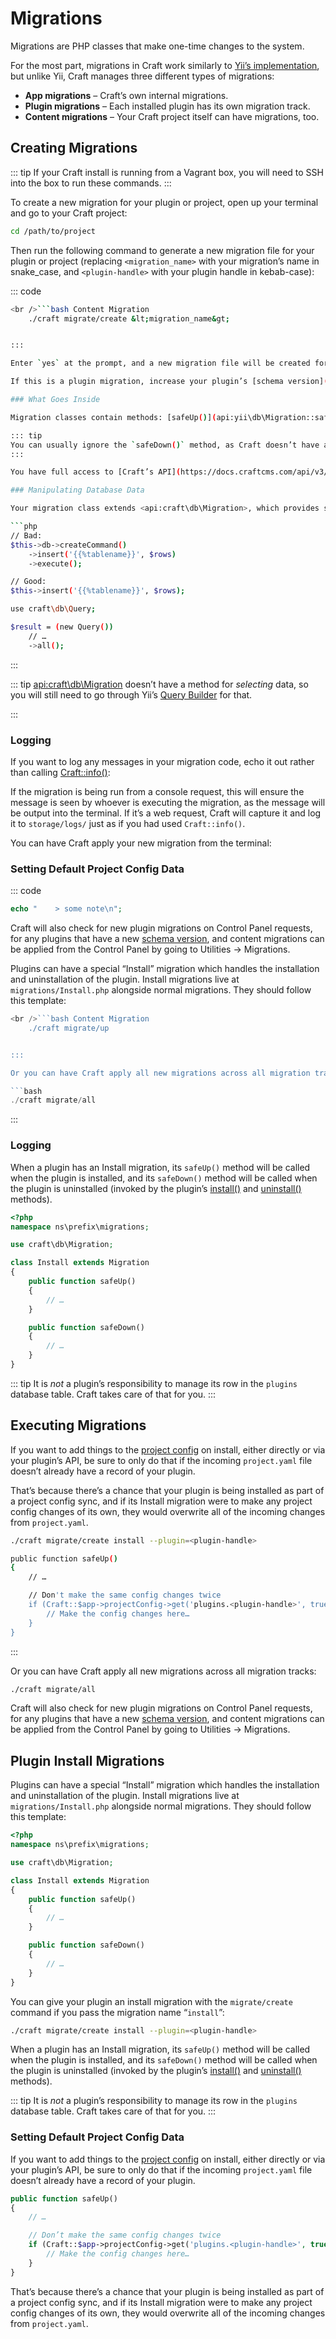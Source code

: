 # Migrations

Migrations are PHP classes that make one-time changes to the system.

For the most part, migrations in Craft work similarly to [Yii’s implementation](https://www.yiiframework.com/doc/guide/2.0/en/db-migrations), but unlike Yii, Craft manages three different types of migrations:

- **App migrations** – Craft’s own internal migrations.
- **Plugin migrations** – Each installed plugin has its own migration track.
- **Content migrations** – Your Craft project itself can have migrations, too.

## Creating Migrations

::: tip
If your Craft install is running from a Vagrant box, you will need to SSH into the box to run these commands.
:::

To create a new migration for your plugin or project, open up your terminal and go to your Craft project:

```bash
cd /path/to/project
```

Then run the following command to generate a new migration file for your plugin or project (replacing `<migration_name>` with your migration’s name in snake_case, and `<plugin-handle>` with your plugin handle in kebab-case):

::: code

```bash Plugin Migration
<br />```bash Content Migration
    ./craft migrate/create &lt;migration_name&gt;


:::

Enter `yes` at the prompt, and a new migration file will be created for you. You can find it at the file path output by the command.

If this is a plugin migration, increase your plugin’s [schema version](api:craft\base\PluginTrait::$schemaVersion), so Craft knows to check for new plugin migrations as people update to your new version.

### What Goes Inside

Migration classes contain methods: [safeUp()](api:yii\db\Migration::safeUp()) and [safeDown()](api:yii\db\Migration::safeDown()). `safeUp()` is run when your migration is *applied*, and `safeDown()` is run when your migration is *reverted*.

::: tip
You can usually ignore the `safeDown()` method, as Craft doesn’t have a way to revert migrations from the Control Panel.
:::

You have full access to [Craft’s API](https://docs.craftcms.com/api/v3/) from your `safeUp()` method, but plugin migrations should try to avoid calling the plugin’s own API here. As your plugin’s database schema changes over time, so will your API’s assumptions about the schema. If an old migration calls a service method that relies on database changes that haven’t been applied yet, it will result in a SQL error. So in general you should execute all SQL queries directly from your own migration class. It may feel like you’re duplicating code, but it will be more future-proof.

### Manipulating Database Data

Your migration class extends <api:craft\db\Migration>, which provides several methods for working with the database. It’s better to use these than their <api:craft\db\Command> counterparts, because the migration methods are both simpler to use, and they’ll output a status message to the terminal for you.

```php
// Bad:
$this->db->createCommand()
    ->insert('{{%tablename}}', $rows)
    ->execute();

// Good:
$this->insert('{{%tablename}}', $rows);
```

```bash Content Migration
use craft\db\Query;

$result = (new Query())
    // …
    ->all();
```

:::

::: tip
<api:craft\db\Migration> doesn’t have a method for *selecting* data, so you will still need to go through Yii’s [Query Builder](https://www.yiiframework.com/doc/guide/2.0/en/db-query-builder) for that.

:::

### Logging

If you want to log any messages in your migration code, echo it out rather than calling [Craft::info()](api:yii\BaseYii::info()):

If the migration is being run from a console request, this will ensure the message is seen by whoever is executing the migration, as the message will be output into the terminal. If it’s a web request, Craft will capture it and log it to `storage/logs/` just as if you had used `Craft::info()`.

You can have Craft apply your new migration from the terminal:

### Setting Default Project Config Data

::: code

```php
echo "    > some note\n";
```

Craft will also check for new plugin migrations on Control Panel requests, for any plugins that have a new [schema version](api:craft\base\PluginTrait::$schemaVersion), and content migrations can be applied from the Control Panel by going to Utilities → Migrations.

Plugins can have a special “Install” migration which handles the installation and uninstallation of the plugin. Install migrations live at `migrations/Install.php` alongside normal migrations. They should follow this template:

```php
<br />```bash Content Migration
    ./craft migrate/up


:::

Or you can have Craft apply all new migrations across all migration tracks:

```bash
./craft migrate/all
```
:::

### Logging

When a plugin has an Install migration, its `safeUp()` method will be called when the plugin is installed, and its `safeDown()` method will be called when the plugin is uninstalled (invoked by the plugin’s [install()](api:craft\base\Plugin::install()) and [uninstall()](api:craft\base\Plugin::uninstall()) methods).

```php
<?php
namespace ns\prefix\migrations;

use craft\db\Migration;

class Install extends Migration
{
    public function safeUp()
    {
        // …
    }

    public function safeDown()
    {
        // …
    }
}
```

::: tip
It is *not* a plugin’s responsibility to manage its row in the `plugins` database table. Craft takes care of that for you.
:::

## Executing Migrations

If you want to add things to the [project config](project-config.md) on install, either directly or via your plugin’s API, be sure to only do that if the incoming `project.yaml` file doesn’t already have a record of your plugin.

That’s because there’s a chance that your plugin is being installed as part of a project config sync, and if its Install migration were to make any project config changes of its own, they would overwrite all of the incoming changes from `project.yaml`.

```bash Plugin Migration
./craft migrate/create install --plugin=<plugin-handle>
```

```bash Content Migration
public function safeUp()
{
    // …

    // Don't make the same config changes twice
    if (Craft::$app->projectConfig->get('plugins.<plugin-handle>', true) === null) {
        // Make the config changes here…
    }
}
```

:::

Or you can have Craft apply all new migrations across all migration tracks:

```bash
./craft migrate/all
```

Craft will also check for new plugin migrations on Control Panel requests, for any plugins that have a new [schema version](api:craft\base\PluginTrait::$schemaVersion), and content migrations can be applied from the Control Panel by going to Utilities → Migrations.

## Plugin Install Migrations

Plugins can have a special “Install” migration which handles the installation and uninstallation of the plugin. Install migrations live at `migrations/Install.php` alongside normal migrations. They should follow this template:

```php
<?php
namespace ns\prefix\migrations;

use craft\db\Migration;

class Install extends Migration
{
    public function safeUp()
    {
        // …
    }

    public function safeDown()
    {
        // …
    }
}
```

You can give your plugin an install migration with the `migrate/create` command if you pass the migration name “`install`”:

```bash
./craft migrate/create install --plugin=<plugin-handle>
```

When a plugin has an Install migration, its `safeUp()` method will be called when the plugin is installed, and its `safeDown()` method will be called when the plugin is uninstalled (invoked by the plugin’s [install()](api:craft\base\Plugin::install()) and [uninstall()](api:craft\base\Plugin::uninstall()) methods).

::: tip
It is *not* a plugin’s responsibility to manage its row in the `plugins` database table. Craft takes care of that for you.
:::

### Setting Default Project Config Data

If you want to add things to the [project config](project-config.md) on install, either directly or via your plugin’s API, be sure to only do that if the incoming `project.yaml` file doesn’t already have a record of your plugin.

```php
public function safeUp()
{
    // …

    // Don’t make the same config changes twice
    if (Craft::$app->projectConfig->get('plugins.<plugin-handle>', true) === null) {
        // Make the config changes here…
    }
}
```

That’s because there’s a chance that your plugin is being installed as part of a project config sync, and if its Install migration were to make any project config changes of its own, they would overwrite all of the incoming changes from `project.yaml`.
